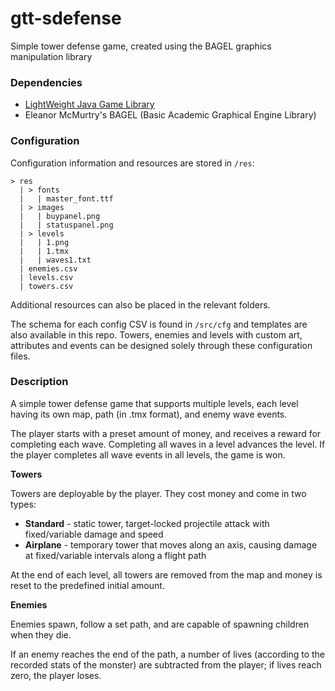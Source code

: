 # gtt-sdefense
Simple tower defense game, created using the BAGEL graphics manipulation library

### Dependencies

- [LightWeight Java Game Library](https://www.lwjgl.org/)
- Eleanor McMurtry's BAGEL (Basic Academic Graphical Engine Library)

### Configuration

Configuration information and resources are stored in `/res`:

```
> res
  | > fonts
  |   | master_font.ttf
  | > images
  |   | buypanel.png
  |   | statuspanel.png
  | > levels
  |   | 1.png
  |   | 1.tmx
  |   | waves1.txt
  | enemies.csv
  | levels.csv
  | towers.csv
```

Additional resources can also be placed in the relevant folders.

The schema for each config CSV is found in `/src/cfg` and templates are also available in this repo. Towers, enemies and levels with custom art, attributes and events can be designed solely through these configuration files.

### Description

A simple tower defense game that supports multiple levels, each level having its own map, path (in .tmx format), and enemy wave events.

The player starts with a preset amount of money, and receives a reward for completing each wave. Completing all waves in a level advances the level. If the player completes all wave events in all levels, the game is won.

**Towers**

Towers are deployable by the player. They cost money and come in two types:

- **Standard** - static tower, target-locked projectile attack with fixed/variable damage and speed
- **Airplane** - temporary tower that moves along an axis, causing damage at fixed/variable intervals along a flight path

At the end of each level, all towers are removed from the map and money is reset to the predefined initial amount.

**Enemies**

Enemies spawn, follow a set path, and are capable of spawning children when they die.

If an enemy reaches the end of the path, a number of lives (according to the recorded stats of the monster) are subtracted from the player; if lives reach zero, the player loses.
